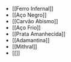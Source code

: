 - [[Ferro Infernal]]
- [[Aço Negro]]
- [[Carvão Abismo]]
- [[Aço Frio]]
- [[Prata Amanhecida]]
- [[Adamantina]]
- [[Mithral]]
- [[]]